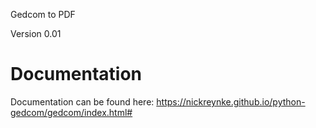 Gedcom to PDF

Version 0.01

# Documentation

Documentation can be found here: https://nickreynke.github.io/python-gedcom/gedcom/index.html#
